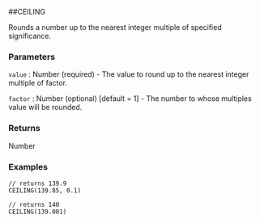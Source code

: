 ##CEILING

Rounds a number up to the nearest integer multiple of specified significance.

### Parameters
`value` : Number (required) - The value to round up to the nearest integer multiple of factor.

`factor` : Number (optional)  [default = 1] - The number to whose multiples value will be rounded.

### Returns
Number

### Examples
```
// returns 139.9
CEILING(139.85, 0.1)
```

```
// returns 140
CEILING(139.001)
```